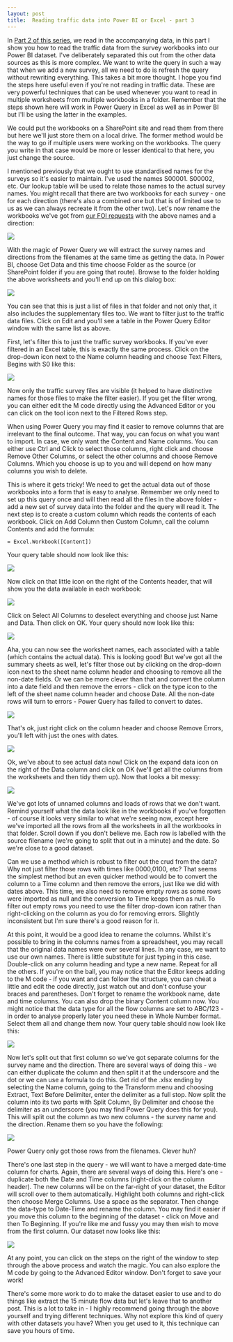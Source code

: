 ```yaml
---
layout: post
title:  Reading traffic data into Power BI or Excel - part 3
---
```

 
In [Part 2 of this series](/reading-traffic-data-into-power-bi-or-excel-part2), we read in the accompanying data, in this part I show you how to read the traffic data from the survey workbooks into our Power BI dataset. I've deliberately separated this out from the other data sources as this is more complex. We want to write the query in such a way that when we add a new survey, all we need to do is refresh the query without rewriting everything. This takes a bit more thought. I hope you find the steps here useful even if you're not reading in traffic data. These are very powerful techniques that can be used whenever you want to read in multiple worksheets from multiple workbooks in a folder. Remember that the steps shown here will work in Power Query in Excel as well as in Power BI but I'll be using the latter in the examples.

We could put the workbooks on a SharePoint site and read them from there but here we'll just store them on a local drive. The former method would be the way to go if multiple users were working on the workbooks. The query you write in that case would be more or lesser identical to that here, you just change the source.

I mentioned previously that we ought to use standardised names for the surveys so it's easier to maintain. I've used the names S00001. S00002, etc. Our lookup table will be used to relate those names to the actual survey names. You might recall that there are two workbooks for each survey - one for each direction (there's also a combined one but that is of limited use to us as we can always recreate it from the other two). Let's now rename the workbooks we've got from [our FOI requests](/a-look-at-some-traffic-data) with the above names and a direction:

![](2019-07-26-fig1.png)

With the magic of Power Query we will extract the survey names and directions from the filenames at the same time as getting the data. In Power BI, choose Get Data and this time choose Folder as the source (or SharePoint folder if you are going that route). Browse to the folder holding the above worksheets and you'll end up on this dialog box:

![](2019-07-26-fig2.png)

You can see that this is just a list of files in that folder and not only that, it also includes the supplementary files too. We want to filter just to the traffic data files. Click on Edit and you'll see a table in the Power Query Editor window with the same list as above.

First, let's filter this to just the traffic survey workbooks. If you've ever filtered in an Excel table, this is exactly the same process. Click on the drop-down icon next to the Name column heading and choose Text Filters, Begins with S0 like this:

![](2019-07-26-fig3.png)

Now only the traffic survey files are visible (it helped to have distinctive names for those files to make the filter easier). If you get the filter wrong, you can either edit the M code directly using the Advanced Editor or you can click on the tool icon next to the Filtered Rows step.
  
When using Power Query you may find it easier to remove columns that are irrelevant to the final outcome. That way, you can focus on what you want to import. In case, we only want the Content and Name columns. You can either use Ctrl and Click to select those columns, right click and choose Remove Other Columns, or select the other columns and choose Remove Columns. Which you choose is up to you and will depend on how many columns you wish to delete.

This is where it gets tricky! We need to get the actual data out of those workbooks into a form that is easy to analyse. Remember we only need to set up this query once and will then read all the files in the above folder - add a new set of survey data into the folder and the query will read it. The next step is to create a custom column which reads the contents of each workbook. Click on Add Column then Custom Column, call the column Contents and add the formula:

```
= Excel.Workbook([Content])
```

Your query table should now look like this:

![](2019-07-26-fig4.png)

Now click on that little icon on the right of the Contents header, that will show you the data available in each workbook:

![](2019-07-26-fig5.png)

Click on Select All Columns to deselect everything and choose just Name and Data. Then click on OK. Your query should now look like this:

![](2019-07-26-fig6.png)

Aha, you can now see the worksheet names, each associated with a table (which contains the actual data). This is looking good! But we've got all the summary sheets as well, let's filter those out by clicking on the drop-down icon next to the sheet name column header and choosing to remove all the non-date fields. Or we can be more clever than that and convert the column into a date field and then remove the errors - click on the type icon to the left of the sheet name column header and choose Date. All the non-date rows will turn to errors - Power Query has failed to convert to dates.

![](2019-07-26-fig7.png)

That's ok, just right click on the column header and choose Remove Errors, you'll left with just the ones with dates.

![](2019-07-26-fig8.png)

Ok, we've about to see actual data now! Click on the expand data icon on the right of the Data column and click on OK (we'll get all the columns from the worksheets and then tidy them up). Now that looks a bit messy:

![](2019-07-26-fig9.png)

We've got lots of unnamed columns and loads of rows that we don't want. Remind yourself what the data look like in the workbooks if you've forgotten - of course it looks very similar to what we're seeing now, except here we've imported all the rows from all the worksheets in all the workbooks in that folder. Scroll down if you don't believe me. Each row is labelled with the source filename (we're going to split that out in a minute) and the date. So we're close to a good dataset.

Can we use a method which is robust to filter out the crud from the data? Why not just filter those rows with times like 0000,0100, etc? That seems the simplest method but an even quicker method would be to convert the column to a Time column and then remove the errors, just like we did with dates above. This time, we also need to remove empty rows as some rows were imported as null and the conversion to Time keeps them as null. To filter out empty rows you need to use the filter drop-down icon rather than right-clicking on the column as you do for removing errors. Slightly inconsistent but I'm sure there's a good reason for it.

At this point, it would be a good idea to rename the columns. Whilst it's possible to bring in the columns names from a spreadsheet, you may recall that the original data names were over several lines. In any case, we want to use our own names. There is little substitute for just typing in this case. Double-click on any column heading and type a new name. Repeat for all the others. If you're on the ball, you may notice that the Editor keeps adding to the M code - if you want and can follow the structure, you can cheat a little and edit the code directly, just watch out and don't confuse your braces and parentheses. Don't forget to rename the workbook name, date and time columns. You can also drop the binary Content column now. You might notice that the data type for all the flow columns are set to ABC/123 - in order to analyse properly later you need these in Whole Number format. Select them all and change them now. Your query table should now look like this:

![](2019-07-26-fig10.png)

Now let's split out that first column so we've got separate columns for the survey name and the direction. There are several ways of doing this - we can either duplicate the column and then split it at the underscore and the dot or we can use a formula to do this. Get rid of the .xlsx ending by selecting the Name column, going to the Transform menu and choosing Extract, Text Before Delimiter, enter the delimiter as a full stop. Now split the column into its two parts with Split Column, By Delimiter and choose the delimiter as an underscore (you may find Power Query does this for you). This will split out the column as two new columns - the survey name and the direction. Rename them so you have the following:

![](2019-07-26-fig11.png)

Power Query only got those rows from the filenames. Clever huh?

There's one last step in the query - we will want to have a merged date-time column for charts. Again, there are several ways of doing this. Here's one - duplicate both the Date and Time columns (right-click on the column header). The new columns will be on the far-right of your dataset, the Editor will scroll over to them automatically. Highlight both columns and right-click then choose Merge Columns. Use a space as the separator. Then change the data-type to Date-Time and rename the column. You may find it easier if you move this column to the beginning of the dataset - click on Move and then To Beginning. If you're like me and fussy you may then wish to move from the first column. Our dataset now looks like this:

![](2019-07-26-fig12.png)

At any point, you can click on the steps on the right of the window to step through the above process and watch the magic. You can also explore the M code by going to the Advanced Editor window. Don't forget to save your work!

There's some more work to do to make the dataset easier to use and to do things like extract the 15 minute flow data but let's leave that to another post. This is a lot to take in - I highly recommend going through the above yourself and trying different techniques. Why not explore this kind of query with other datasets you have? When you get used to it, this technique can save you hours of time.